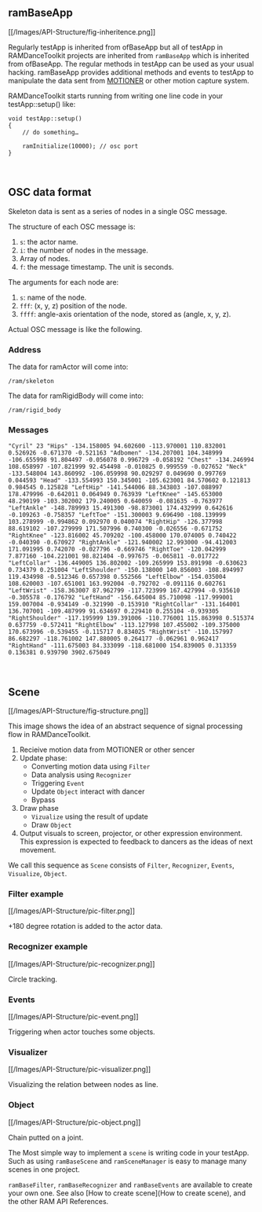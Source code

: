
## ramBaseApp

[[/Images/API-Structure/fig-inheritence.png]]

Regularly testApp is inherited from ofBaseApp but all of testApp in RAMDanceToolkit projects are inherited from `ramBaseApp` which is inherited from ofBaseApp. The regular methods in testApp can be used as your usual hacking. ramBaseApp provides additional methods and events to testApp to manipulate the data sent from [MOTIONER](https://github.com/YCAMInterlab/Motioner) or other motion capture system. 

RAMDanceToolkit starts running from writing one line code in your testApp::setup() like:

	void testApp::setup()
	{
		// do something…
		
		ramInitialize(10000); // osc port
	}


<br>


## OSC data format
	

Skeleton data is sent as a series of nodes in a single OSC message.

The structure of each OSC message is:

1. `s`: the actor name.
2. `i`: the number of nodes in the message.
3. Array of nodes.
4. `f`: the message timestamp. The unit is seconds.

The arguments for each node are:

1. `s`: name of the node.
2. `fff`: (x, y, z) position of the node.
3. `ffff`: angle-axis orientation of the node, stored as (angle, x, y, z).

Actual OSC message is like the following.  

### Address

The data for ramActor will come into:

    /ram/skeleton  

The data for ramRigidBody will come into:

	/ram/rigid_body

### Messages

	"Cyril" 23 "Hips" -134.158005 94.602600 -113.970001 110.832001 0.526926 -0.671370 -0.521163 "Adbomen" -134.207001 104.348999 -106.655998 91.804497 -0.056078 0.996729 -0.058192 "Chest" -134.246994 108.658997 -107.821999 92.454498 -0.010825 0.999559 -0.027652 "Neck" -133.548004 143.860992 -106.059998 90.029297 0.049690 0.997769 0.044593 "Head" -133.554993 150.345001 -105.623001 84.570602 0.121813 0.984545 0.125828 "LeftHip" -141.544006 88.343803 -107.088997 178.479996 -0.642011 0.064949 0.763939 "LeftKnee" -145.653000 48.290199 -103.302002 179.240005 0.640059 -0.081635 -0.763977 "LeftAnkle" -148.789993 15.491300 -98.873001 174.432999 0.642616 -0.109263 -0.758357 "LeftToe" -151.300003 9.696490 -108.139999 103.278999 -0.994862 0.092970 0.040074 "RightHip" -126.377998 88.619102 -107.279999 171.507996 0.740300 -0.026556 -0.671752 "RightKnee" -123.816002 45.709202 -100.458000 170.074005 0.740422 -0.040390 -0.670927 "RightAnkle" -121.940002 12.993000 -94.412003 171.091995 0.742070 -0.027796 -0.669746 "RightToe" -120.042999 7.877160 -104.221001 98.821404 -0.997675 -0.065811 -0.017722 "LeftCollar" -136.449005 136.802002 -109.265999 153.891998 -0.630623 0.734379 0.251004 "LeftShoulder" -150.138000 140.856003 -108.894997 119.434998 -0.512346 0.657398 0.552566 "LeftElbow" -154.035004 108.620003 -107.651001 163.992004 -0.792702 -0.091116 0.602761 "LeftWrist" -158.363007 87.962799 -117.723999 167.427994 -0.935610 -0.305578 -0.176792 "LeftHand" -156.645004 85.710098 -117.999001 159.007004 -0.934149 -0.321990 -0.153910 "RightCollar" -131.164001 136.707001 -109.487999 91.634697 0.229410 0.255104 -0.939305 "RightShoulder" -117.195999 139.391006 -110.776001 115.863998 0.515374 0.637759 -0.572411 "RightElbow" -113.127998 107.455002 -109.375000 170.673996 -0.539455 -0.115717 0.834025 "RightWrist" -110.157997 86.682297 -118.761002 147.880005 0.264177 -0.062961 0.962417 "RightHand" -111.675003 84.333099 -118.681000 154.839005 0.313359 0.136381 0.939790 3902.675049

<br>


## Scene
 
 
[[/Images/API-Structure/fig-structure.png]]

This image shows the idea of an abstract sequence of signal processing flow in RAMDanceToolkit.  

1. Recieive motion data from MOTIONER or other sencer
2. Update phase:
	- Converting motion data using `Filter`
	- Data analysis using `Recognizer`
	- Triggering `Event` 
	- Update `Object` interact with dancer
	- Bypass 
3. Draw phase
 	- `Vizualize` using the result of update
 	- Draw `Object`
4. Output visuals to screen, projector, or other expression environment. This expression is expected to feedback to dancers as the ideas of next movement.


We call this sequence as `Scene` consists of `Filter`, `Recognizer`, `Events`, `Visualize`, `Object`.   


### Filter example

[[/Images/API-Structure/pic-filter.png]]

+180 degree rotation is added to the actor data.

### Recognizer example

[[/Images/API-Structure/pic-recognizer.png]]

Circle tracking.

### Events

[[/Images/API-Structure/pic-event.png]]

Triggering when actor touches some objects.

### Visualizer

[[/Images/API-Structure/pic-visualizer.png]]

Visualizing the relation between nodes as line.

### Object

[[/Images/API-Structure/pic-object.png]]

Chain putted on a joint.

The Most simple way to implement a `scene` is writing code in your testApp. Such as using `ramBaseScene` and `ramSceneManager` is easy to manage many scenes in one project.

`ramBaseFilter`, `ramBaseRecognizer` and `ramBaseEvents` are available to create your own one. See also [How to create scene](How to create scene), and the other RAM API References.


